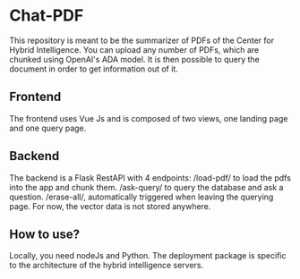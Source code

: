 # Chat-PDF

This repository is meant to be the summarizer of PDFs of the Center for Hybrid Intelligence. You can upload any number of PDFs, which are chunked using OpenAI's ADA model. It is then possible to query the document in order to get information out of it.

## Frontend
The frontend uses Vue Js and is composed of two views, one landing page and one query page.

## Backend
The backend is a Flask RestAPI with 4 endpoints:
/load-pdf/ to load the pdfs into the app and chunk them.
/ask-query/ to query the database and ask a question.
/erase-all/, automatically triggered when leaving the querying page. For now, the vector data is not stored anywhere.

## How to use?
Locally, you need nodeJs and Python. 
The deployment package is specific to the architecture of the hybrid intelligence servers.
